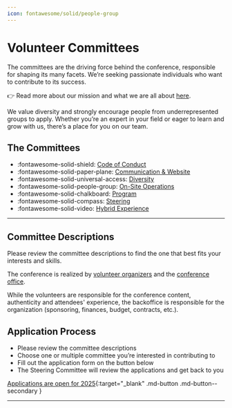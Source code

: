 ```yaml
---
icon: fontawesome/solid/people-group
---
```

# Volunteer Committees

The committees are the driving force behind the conference, responsible for shaping its many facets. We’re seeking
passionate individuals who want to contribute to its success.

👉 Read more about our mission and what we are all about [here](../mission.md).

We value diversity and strongly encourage people from underrepresented groups to apply. Whether you’re an expert in your
field or eager to learn and grow with us, there’s a place for you on our team.

## The Committees

- :fontawesome-solid-shield: [Code of Conduct](code-of-conduct.md)
- :fontawesome-solid-paper-plane: [Communication & Website](communication.md)
- :fontawesome-solid-universal-access: [Diversity](diversity.md)
- :fontawesome-solid-people-group: [On-Site Operations](on-site-ops.md)
- :fontawesome-solid-chalkboard: [Program](program.md)
- :fontawesome-solid-compass: [Steering](steering.md)
- :fontawesome-solid-video:  [Hybrid Experience](video.md)

---

## Committee Descriptions

Please review the committee descriptions to find the one that best fits your interests and skills.

The conference is realized by [volunteer organizers](index.md) and the [conference office](../office/index.md).

While the volunteers are responsible for the conference content, authenticity and attendees' experience,
the backoffice is responsible for the organization (sponsoring, finances, budget, contracts, etc.).


## Application Process

* Please review the committee descriptions
* Choose one or multiple committee you’re interested in contributing to
* Fill out the application form on the button below
* The Steering Committee will review the applications and get back to you

[Applications are open for 2025]({{config.extra.event.apply_url_committees}}){:target="_blank" .md-button .md-button--secondary }

---